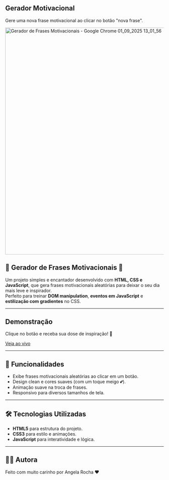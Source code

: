 ## Gerador Motivacional
Gere uma nova frase motivacional ao clicar no botão "nova frase".

<img width="1024" height="720" alt="Gerador de Frases Motivacionais - Google Chrome 01_09_2025 13_01_56" src="https://github.com/user-attachments/assets/fe4f7cc9-bf49-47a9-9cfe-5714a7c84af4" />

## 🌸 Gerador de Frases Motivacionais 🌸

Um projeto simples e encantador desenvolvido com **HTML, CSS e JavaScript**, que gera frases motivacionais aleatórias para deixar o seu dia mais leve e inspirador.  
Perfeito para treinar **DOM manipulation**, **eventos em JavaScript** e **estilização com gradientes** no CSS.  

---

## Demonstração

Clique no botão e receba sua dose de inspiração! 🌸

[Veja ao vivo](https://angela-silva.github.io/gerador_motivacional/)

---

## 🚀 Funcionalidades

- Exibe frases motivacionais aleatórias ao clicar em um botão.
- Design clean e cores suaves (com um toque meigo 💕).
- Animação suave na troca de frases.
- Responsivo para diversos tamanhos de tela.

---

## 🛠️ Tecnologias Utilizadas

- **HTML5** para estrutura do projeto.
- **CSS3** para estilo e animações.
- **JavaScript** para interatividade e lógica.

---

## 👩‍💻 Autora
Feito com muito carinho por Angela Rocha ❤️
